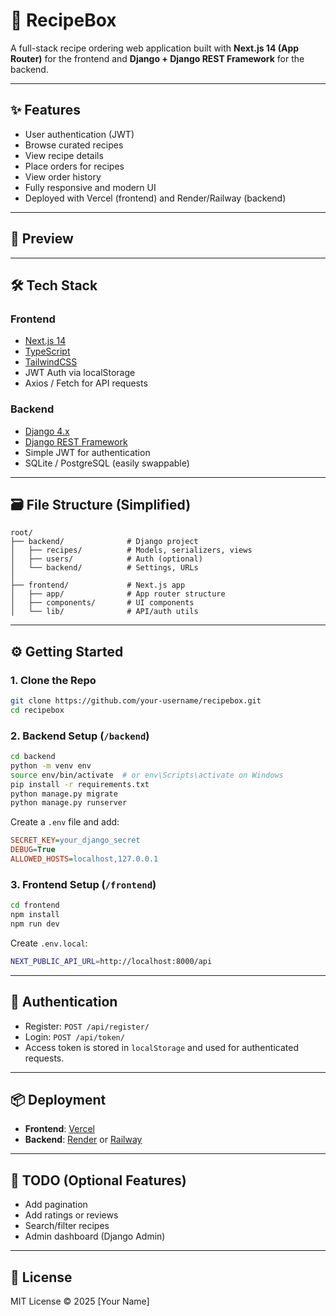 # 🥘 RecipeBox

A full-stack recipe ordering web application built with **Next.js 14 (App Router)** for the frontend and **Django + Django REST Framework** for the backend.

---

## ✨ Features

- User authentication (JWT)
- Browse curated recipes
- View recipe details
- Place orders for recipes
- View order history
- Fully responsive and modern UI
- Deployed with Vercel (frontend) and Render/Railway (backend)

---

## 📸 Preview

---

## 🛠️ Tech Stack

### Frontend
- [Next.js 14](https://nextjs.org/)
- [TypeScript](https://www.typescriptlang.org/)
- [TailwindCSS](https://tailwindcss.com/)
- JWT Auth via localStorage
- Axios / Fetch for API requests

### Backend
- [Django 4.x](https://www.djangoproject.com/)
- [Django REST Framework](https://www.django-rest-framework.org/)
- Simple JWT for authentication
- SQLite / PostgreSQL (easily swappable)

---

## 🗃️ File Structure (Simplified)

```
root/
├── backend/              # Django project
│   ├── recipes/          # Models, serializers, views
│   ├── users/            # Auth (optional)
│   └── backend/          # Settings, URLs
│
├── frontend/             # Next.js app
│   ├── app/              # App router structure
│   ├── components/       # UI components
│   └── lib/              # API/auth utils
```

---

## ⚙️ Getting Started

### 1. Clone the Repo

```bash
git clone https://github.com/your-username/recipebox.git
cd recipebox
```

### 2. Backend Setup (`/backend`)

```bash
cd backend
python -m venv env
source env/bin/activate  # or env\Scripts\activate on Windows
pip install -r requirements.txt
python manage.py migrate
python manage.py runserver
```

Create a `.env` file and add:

```ini
SECRET_KEY=your_django_secret
DEBUG=True
ALLOWED_HOSTS=localhost,127.0.0.1
```

### 3. Frontend Setup (`/frontend`)

```bash
cd frontend
npm install
npm run dev
```

Create `.env.local`:

```bash
NEXT_PUBLIC_API_URL=http://localhost:8000/api
```

---

## 🔐 Authentication

* Register: `POST /api/register/`
* Login: `POST /api/token/`
* Access token is stored in `localStorage` and used for authenticated requests.

---

## 📦 Deployment

* **Frontend**: [Vercel](https://vercel.com)
* **Backend**: [Render](https://render.com) or [Railway](https://railway.app)

---

## 📌 TODO (Optional Features)

* Add pagination
* Add ratings or reviews
* Search/filter recipes
* Admin dashboard (Django Admin)

---

## 📄 License

MIT License © 2025 [Your Name]
